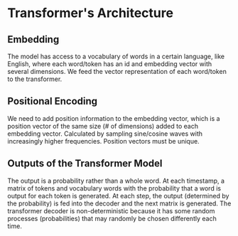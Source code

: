 # Transformer's Architecture

## Embedding

The model has access to a vocabulary of words in a certain language, like English, where each word/token has an id and embedding vector with several dimensions. We feed the vector representation of each word/token to the transformer.

## Positional Encoding

We need to add position information to the embedding vector, which is a position vector of the same size (# of dimensions) added to each embedding vector. Calculated by sampling sine/cosine waves with increasingly higher frequencies. Position vectors must be unique.

## Outputs of the Transformer Model

The output is a probability rather than a whole word. At each timestamp, a matrix of tokens and vocabulary words with the probability that a word is output for each token is generated. At each step, the output (determined by the probability) is fed into the decoder and the next matrix is generated. The transformer decoder is non-deterministic because it has some random processes (probabilities) that may randomly be chosen differently each time.